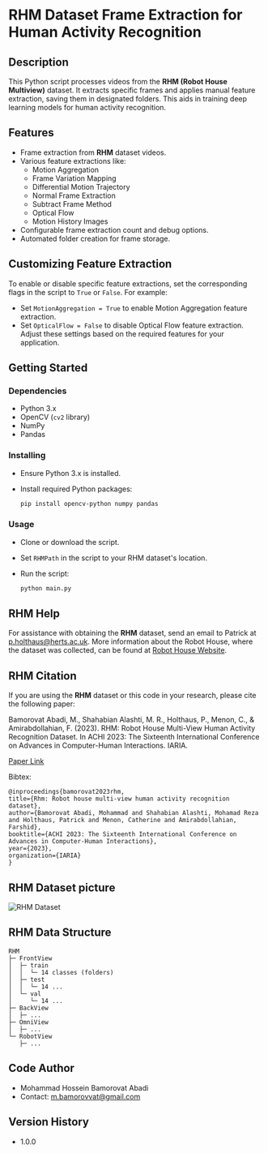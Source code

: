 # RHM Dataset Frame Extraction for Human Activity Recognition

## Description
This Python script processes videos from the **RHM (Robot House Multiview)** dataset. It extracts specific frames and applies manual feature extraction, saving them in designated folders. This aids in training deep learning models for human activity recognition.

## Features
- Frame extraction from **RHM** dataset videos.
- Various feature extractions like:
  - Motion Aggregation
  - Frame Variation Mapping
  - Differential Motion Trajectory
  - Normal Frame Extraction
  - Subtract Frame Method
  - Optical Flow
  - Motion History Images
- Configurable frame extraction count and debug options.
- Automated folder creation for frame storage.

## Customizing Feature Extraction
To enable or disable specific feature extractions, set the corresponding flags in the script to `True` or `False`. For example:
- Set `MotionAggregation = True` to enable Motion Aggregation feature extraction.
- Set `OpticalFlow = False` to disable Optical Flow feature extraction.
Adjust these settings based on the required features for your application.


## Getting Started

### Dependencies
- Python 3.x
- OpenCV (`cv2` library)
- NumPy
- Pandas

### Installing
- Ensure Python 3.x is installed.
- Install required Python packages:

  ```bash
  pip install opencv-python numpy pandas
    ```


### Usage
- Clone or download the script.
- Set `RHMPath` in the script to your RHM dataset's location.
- Run the script:

    ```bash
    python main.py
    ```

## RHM Help
For assistance with obtaining the **RHM** dataset, send an email to Patrick at [p.holthaus@herts.ac.uk](mailto:p.holthaus@herts.ac.uk). More information about the Robot House, where the dataset was collected, can be found at [Robot House Website](https://robothouse.herts.ac.uk/).

## RHM Citation
If you are using the **RHM** dataset or this code in your research, please cite the following paper:

Bamorovat Abadi, M., Shahabian Alashti, M. R., Holthaus, P., Menon, C., & Amirabdollahian, F. (2023). RHM: Robot House Multi-View Human Activity Recognition Dataset. In ACHI 2023: The Sixteenth International Conference on Advances in Computer-Human Interactions. IARIA.

[Paper Link](https://www.thinkmind.org/index.php?view=article&articleid=achi_2023_4_160_20077)

Bibtex:
```
@inproceedings{bamorovat2023rhm,
title={Rhm: Robot house multi-view human activity recognition dataset},
author={Bamorovat Abadi, Mohammad and Shahabian Alashti, Mohamad Reza and Holthaus, Patrick and Menon, Catherine and Amirabdollahian, Farshid},
booktitle={ACHI 2023: The Sixteenth International Conference on Advances in Computer-Human Interactions},
year={2023},
organization={IARIA}
}
```

## RHM Dataset picture
![RHM Dataset](RHM_sample_all.png)

## RHM Data Structure

```
RHM
├─ FrontView
│  ├─ train
│  │  └─ 14 classes (folders)
│  ├─ test
│  │  └─ 14 ...
│  └─ val
│     └─ 14 ...
├─ BackView
│  ├─ ...
├─ OmniView
│  ├─ ...
└─ RobotView
   ├─ ...
```

## Code Author
- Mohammad Hossein Bamorovat Abadi
- Contact: m.bamorovvat@gmail.com

## Version History
- 1.0.0

